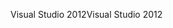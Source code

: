 <span data-ttu-id="50284-101">Visual Studio 2012</span><span class="sxs-lookup"><span data-stu-id="50284-101">Visual Studio 2012</span></span>
